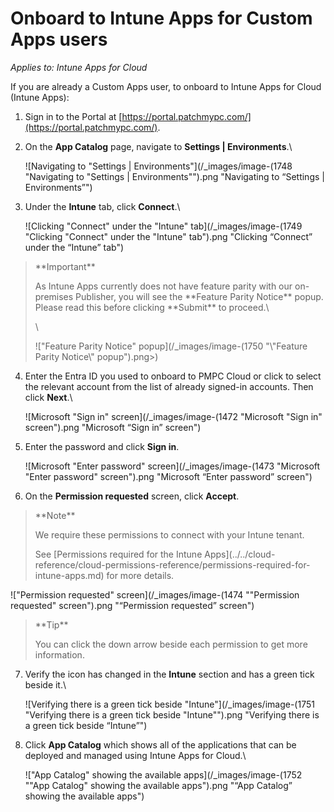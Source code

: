 # Onboard to Intune Apps for Custom Apps users

_Applies to: Intune Apps for Cloud_

If you are already a Custom Apps user, to onboard to Intune Apps for Cloud (Intune Apps):

1. Sign in to the Portal at [https://portal.patchmypc.com/](https://portal.patchmypc.com/).
2.  On the **App Catalog** page, navigate to **Settings | Environments**.\


    ![Navigating to "Settings | Environments"](/_images/image-(1748 "Navigating to \"Settings | Environments\"").png "Navigating to “Settings | Environments”")


3.  Under the **Intune** tab, click **Connect**.\


    ![Clicking "Connect" under the "Intune" tab](/_images/image-(1749 "Clicking \"Connect\" under the \"Intune\" tab").png "Clicking “Connect” under the “Intune” tab")

<blockquote class="wp-block-quote">
<p>**Important**</p>
<p>As Intune Apps currently does not have feature parity with our on-premises Publisher, you will see the **Feature Parity Notice** popup. Please read this before clicking **Submit** to proceed.\</p>
<p>\</p>
<p>!["Feature Parity Notice" popup](/_images/image-(1750 "\"Feature Parity Notice\" popup").png>)</p>
</blockquote>

4.  Enter the Entra ID you used to onboard to PMPC Cloud or click to select the relevant account from the list of already signed-in accounts. Then click **Next**.\


    ![Microsoft "Sign in" screen](/_images/image-(1472 "Microsoft \"Sign in\" screen").png "Microsoft “Sign in” screen")


5.  Enter the password and click **Sign in**.



    ![Microsoft "Enter password" screen](/_images/image-(1473 "Microsoft \"Enter password\" screen").png "Microsoft “Enter password” screen")


6. On the **Permission requested** screen, click **Accept**.

<blockquote class="wp-block-quote">
<p>**Note**</p>
<p>We require these permissions to connect with your Intune tenant.</p>
<p>See [Permissions required for the Intune Apps](../../cloud-reference/cloud-permissions-reference/permissions-required-for-intune-apps.md) for more details.</p>
</blockquote>

!["Permission requested" screen](/_images/image-(1474 "\"Permission requested\" screen").png "“Permission requested” screen")

<blockquote class="wp-block-quote">
<p>**Tip**</p>
<p>You can click the down arrow beside each permission to get more information.</p>
</blockquote>

7.  Verify the icon has changed in the **Intune** section and has a green tick beside it.\


    ![Verifying there is a green tick beside "Intune"](/_images/image-(1751 "Verifying there is a green tick beside \"Intune\"").png "Verifying there is a green tick beside “Intune”")


8.  Click **App Catalog** which shows all of the applications that can be deployed and managed using Intune Apps for Cloud.\


    !["App Catalog" showing the available apps](/_images/image-(1752 "\"App Catalog\" showing the available apps").png "“App Catalog” showing the available apps")